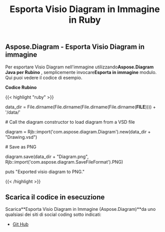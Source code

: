 ﻿---
title: Esporta Visio Diagram in Immagine in Ruby
type: docs
weight: 30
url: /it/java/export-visio-diagram-to-image-in-ruby/
---
## **Aspose.Diagram - Esporta Visio Diagram in immagine**
 Per esportare Visio Diagram nell'immagine utilizzando**Aspose.Diagram Java per Rubino** , semplicemente invocare**Esporta in immagine** modulo. Qui puoi vedere il codice di esempio.

**Codice Rubino**

{{< highlight "ruby" >}}

 data_dir = File.dirname(File.dirname(File.dirname(File.dirname(__FILE__)))) + '/data/'

\# Call the diagram constructor to load diagram from a VSD file

diagram = Rjb::import('com.aspose.diagram.Diagram').new(data_dir + "Drawing.vsd")

\# Save as PNG

diagram.save(data_dir + "Diagram.png", Rjb::import('com.aspose.diagram.SaveFileFormat').PNG)

puts "Exported visio diagram to PNG."

{{< /highlight >}}
## **Scarica il codice in esecuzione**
 Scarica**Esporta Visio Diagram in Immagine (Aspose.Diagram)**da uno qualsiasi dei siti di social coding sotto indicati:

- [Git Hub](https://github.com/asposediagram/Aspose.Diagram-for-Java/blob/master/Plugins/Aspose_Diagram_Java_for_Ruby/lib/asposediagramjava/Export/exporttoimage.rb)
